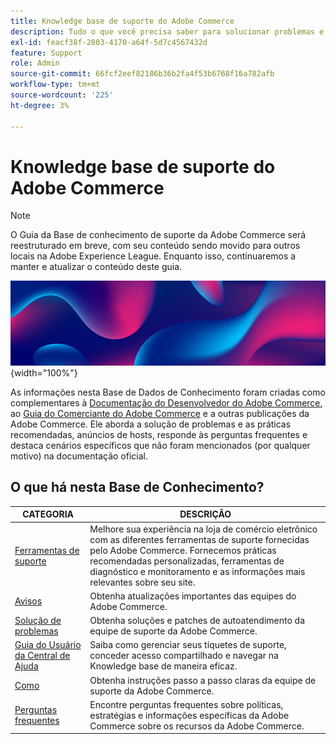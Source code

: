 ```yaml
---
title: Knowledge base de suporte do Adobe Commerce
description: Tudo o que você precisa saber para solucionar problemas e manter sua loja da Commerce.
exl-id: feacf38f-2803-4170-a64f-5d7c4567432d
feature: Support
role: Admin
source-git-commit: 66fcf2eef82186b36b2fa4f53b6768f16a782afb
workflow-type: tm+mt
source-wordcount: '225'
ht-degree: 3%

---
```


# Knowledge base de suporte do Adobe Commerce

>[!NOTE]
>
>O Guia da Base de conhecimento de suporte da Adobe Commerce será reestruturado em breve, com seu conteúdo sendo movido para outros locais na Adobe Experience League. Enquanto isso, continuaremos a manter e atualizar o conteúdo deste guia.

![Página inicial da Base de Dados de Conhecimento](../help/assets/knowledge-base-home-page-cover.jpg){width="100%"}

As informações nesta Base de Dados de Conhecimento foram criadas como complementares à [Documentação do Desenvolvedor do Adobe Commerce](https://developer.adobe.com/commerce/docs), ao [Guia do Comerciante do Adobe Commerce](https://experienceleague.adobe.com/docs/commerce-admin/user-guides/home.html?lang=pt-BR) e a outras publicações da Adobe Commerce. Ele aborda a solução de problemas e as práticas recomendadas, anúncios de hosts, responde às perguntas frequentes e destaca cenários específicos que não foram mencionados (por qualquer motivo) na documentação oficial.

## O que há nesta Base de Conhecimento?

| CATEGORIA | DESCRIÇÃO |
| --- | --- |
| [Ferramentas de suporte](/help/support-tools/overview.md) | Melhore sua experiência na loja de comércio eletrônico com as diferentes ferramentas de suporte fornecidas pelo Adobe Commerce. Fornecemos práticas recomendadas personalizadas, ferramentas de diagnóstico e monitoramento e as informações mais relevantes sobre seu site. |
| [Avisos](/help/announcements/overview.md) | Obtenha atualizações importantes das equipes do Adobe Commerce. |
| [Solução de problemas](/help/troubleshooting/overview.md) | Obtenha soluções e patches de autoatendimento da equipe de suporte da Adobe Commerce. |
| [Guia do Usuário da Central de Ajuda](/help/help-center-guide/help-center/magento-help-center-user-guide.md) | Saiba como gerenciar seus tíquetes de suporte, conceder acesso compartilhado e navegar na Knowledge base de maneira eficaz. |
| [Como](/help/how-to/overview.md) | Obtenha instruções passo a passo claras da equipe de suporte da Adobe Commerce. |
| [Perguntas frequentes](/help/faq/overview.md) | Encontre perguntas frequentes sobre políticas, estratégias e informações específicas da Adobe Commerce sobre os recursos da Adobe Commerce. |

